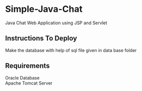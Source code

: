 # Simple-Java-Chat
Java Chat Web Application using JSP and Servlet

## Instructions To Deploy
Make the database with help of sql file given in data base folder
## Requirements
Oracle Database <br/>
Apache Tomcat Server
